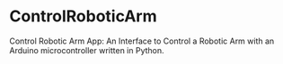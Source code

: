# ControlRoboticArm
Control Robotic Arm App: An Interface to Control a Robotic Arm with an Arduino microcontroller written in Python.
